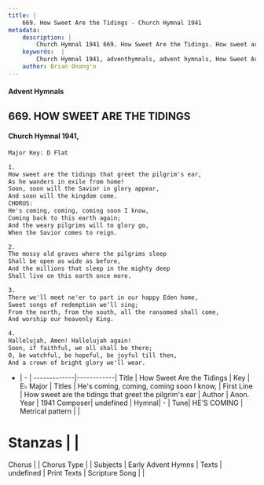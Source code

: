 ```yaml
---
title: |
    669. How Sweet Are the Tidings - Church Hymnal 1941
metadata:
    description: |
        Church Hymnal 1941 669. How Sweet Are the Tidings. How sweet are the tidings that greet the pilgrim's ear, As he wanders in exile from home! Soon, soon will the Savior in glory appear, And soon will the kingdom come. CHORUS: He's coming, coming, coming soon I know, Coming back to this earth again; And the weary pilgrims will to glory go, When the Savior comes to reign. 
    keywords:  |
        Church Hymnal 1941, adventhymnals, advent hymnals, How Sweet Are the Tidings, How sweet are the tidings that greet the pilgrim's ear. He's coming, coming, coming soon I know,
    author: Brian Onang'o
---
```


#### Advent Hymnals
## 669. HOW SWEET ARE THE TIDINGS
####  Church Hymnal 1941,

```txt
Major Key: D Flat

1.
How sweet are the tidings that greet the pilgrim's ear,
As he wanders in exile from home!
Soon, soon will the Savior in glory appear,
And soon will the kingdom come.
CHORUS:
He's coming, coming, coming soon I know,
Coming back to this earth again;
And the weary pilgrims will to glory go,
When the Savior comes to reign.

2.
The mossy old graves where the pilgrims sleep
Shall be open as wide as before,
And the millions that sleep in the mighty deep
Shall live on this earth once more.

3.
There we'll meet ne'er to part in our happy Eden home,
Sweet songs of redemption we'll sing;
From the north, from the south, all the ransomed shall come,
And worship our heavenly King.

4.
Hallelujah, Amen! Hallelujah again!
Soon, if faithful, we all shall be there;
O, be watchful, be hopeful, be joyful till then,
And a crown of bright glory we'll wear.

```

- |   -  |
-------------|------------|
Title | How Sweet Are the Tidings |
Key | E♭ Major |
Titles | He's coming, coming, coming soon I know, |
First Line | How sweet are the tidings that greet the pilgrim's ear |
Author | Anon.
Year | 1941
Composer| undefined |
Hymnal|  - |
Tune| HE'S COMING |
Metrical pattern | |
# Stanzas |  |
Chorus |  |
Chorus Type |  |
Subjects | Early Advent Hymns |
Texts | undefined |
Print Texts | 
Scripture Song |  |
    
